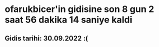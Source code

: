 # ofarukbicer'in gidisine son 8 gun 2 saat 56 dakika 14 saniye kaldi

## Gidis tarihi: 30.09.2022 :(